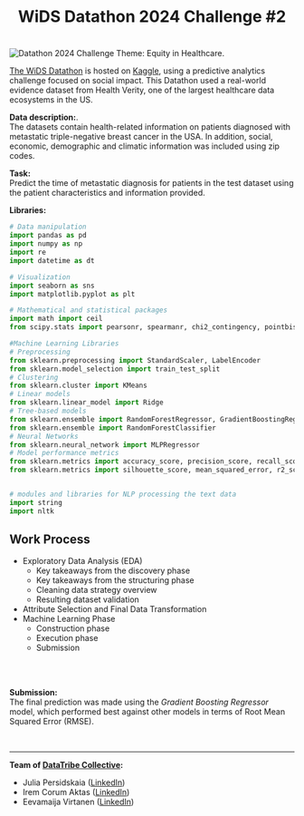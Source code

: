 <center> <h1> WiDS Datathon 2024 Challenge #2<h1> </center>
   
![Datathon 2024 Challenge Theme: Equity in Healthcare.](https://www.widsworldwide.org/wp-content/uploads/2023/09/Datathon-Oncology-HomePage-16x9-1.png)


[The WiDS Datathon](https://www.widsworldwide.org/learn/datathon/) is hosted on [Kaggle](https://www.kaggle.com/competitions/widsdatathon2024-challenge2), using a predictive analytics challenge focused on social impact. This Datathon used a real-world evidence dataset from Health Verity, one of the largest healthcare data ecosystems in the US.

**Data description:**.  
The datasets contain health-related information on patients diagnosed with metastatic triple-negative breast cancer in the USA. In addition, social, economic, demographic and climatic information was included using zip codes.

**Task:**  
Predict the time of metastatic diagnosis for patients in the test dataset using the patient characteristics and information provided.

**Libraries:**  
```python
# Data manipulation
import pandas as pd
import numpy as np
import re
import datetime as dt

# Visualization
import seaborn as sns
import matplotlib.pyplot as plt

# Mathematical and statistical packages
import math import ceil
from scipy.stats import pearsonr, spearmanr, chi2_contingency, pointbiserialr

#Machine Learning Libraries
# Preprocessing
from sklearn.preprocessing import StandardScaler, LabelEncoder
from sklearn.model_selection import train_test_split
# Clustering
from sklearn.cluster import KMeans
# Linear models
from sklearn.linear_model import Ridge
# Tree-based models
from sklearn.ensemble import RandomForestRegressor, GradientBoostingRegressor
from sklearn.ensemble import RandomForestClassifier
# Neural Networks
from sklearn.neural_network import MLPRegressor
# Model performance metrics
from sklearn.metrics import accuracy_score, precision_score, recall_score
from sklearn.metrics import silhouette_score, mean_squared_error, r2_score, f1_score


# modules and libraries for NLP processing the text data
import string
import nltk
```

## Work Process
- Exploratory Data Analysis (EDA)
    - Key takeaways from the discovery phase
    - Key takeaways from the structuring phase
    - Cleaning data strategy overview
    - Resulting dataset validation
- Attribute Selection and Final Data Transformation
- Machine Learning Phase
    - Construction phase
    - Execution phase
    - Submission
<br>
</br>

**Submission:**  
The final prediction was made using the *Gradient Boosting Regressor* model, which performed best against other models in terms of Root Mean Squared Error (RMSE).
<br>

</br>

____
**Team of [DataTribe Collective](https://www.linkedin.com/company/datatribe-collective/):**  
- Julia Persidskaia ([LinkedIn](https://www.linkedin.com/in/iuliia-persidskaia/))
- Irem Corum Aktas ([LinkedIn](https://www.linkedin.com/in/irem-corum-aktas-618367b2/))
- Eevamaija Virtanen ([LinkedIn](https://www.linkedin.com/in/eevamaijavirtanen/))
